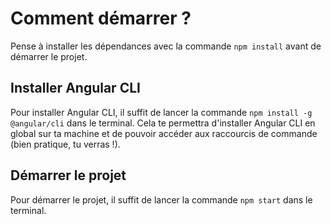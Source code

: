 # Comment démarrer ?

Pense à installer les dépendances avec la commande `npm install` avant de démarrer le projet.

## Installer Angular CLI

Pour installer Angular CLI, il suffit de lancer la commande `npm install -g @angular/cli` dans le terminal.
Cela te permettra d'installer Angular CLI en global sur ta machine et de pouvoir accéder aux raccourcis de commande (bien pratique, tu verras !).

## Démarrer le projet

Pour démarrer le projet, il suffit de lancer la commande `npm start` dans le terminal.
